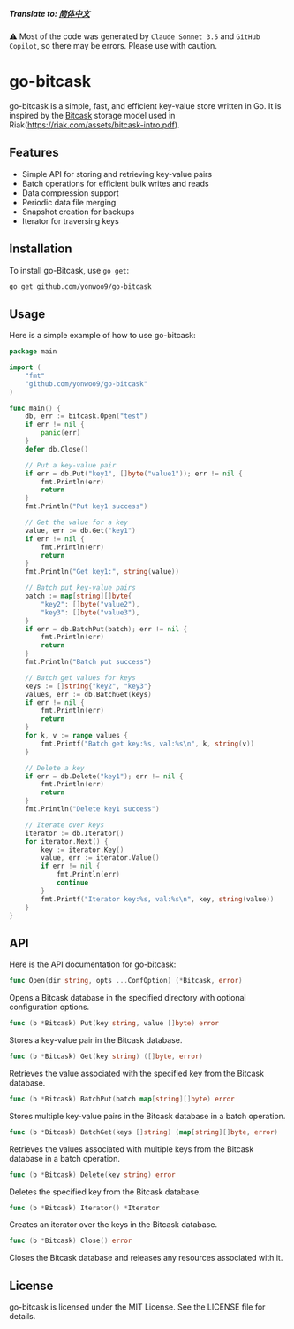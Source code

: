##### Translate to: [简体中文](README-zh.md)

⚠️ Most of the code was generated by `Claude Sonnet 3.5` and `GitHub Copilot`, so there may be errors. Please use with caution.

# go-bitcask

go-bitcask is a simple, fast, and efficient key-value store written in Go. It is inspired by the [Bitcask](docs/bitcask-intro.pdf) storage model used in Riak(https://riak.com/assets/bitcask-intro.pdf).


## Features

- Simple API for storing and retrieving key-value pairs
- Batch operations for efficient bulk writes and reads
- Data compression support
- Periodic data file merging
- Snapshot creation for backups
- Iterator for traversing keys

## Installation

To install go-Bitcask, use `go get`:

```sh
go get github.com/yonwoo9/go-bitcask
```

## Usage
Here is a simple example of how to use go-bitcask:

```go
package main

import (
	"fmt"
	"github.com/yonwoo9/go-bitcask"
)

func main() {
	db, err := bitcask.Open("test")
	if err != nil {
		panic(err)
	}
	defer db.Close()

	// Put a key-value pair
	if err = db.Put("key1", []byte("value1")); err != nil {
		fmt.Println(err)
		return
	}
	fmt.Println("Put key1 success")

	// Get the value for a key
	value, err := db.Get("key1")
	if err != nil {
		fmt.Println(err)
		return
	}
	fmt.Println("Get key1:", string(value))

	// Batch put key-value pairs
	batch := map[string][]byte{
		"key2": []byte("value2"),
		"key3": []byte("value3"),
	}
	if err = db.BatchPut(batch); err != nil {
		fmt.Println(err)
		return
	}
	fmt.Println("Batch put success")

	// Batch get values for keys
	keys := []string{"key2", "key3"}
	values, err := db.BatchGet(keys)
	if err != nil {
		fmt.Println(err)
		return
	}
	for k, v := range values {
		fmt.Printf("Batch get key:%s, val:%s\n", k, string(v))
	}

	// Delete a key
	if err = db.Delete("key1"); err != nil {
		fmt.Println(err)
		return
	}
	fmt.Println("Delete key1 success")

	// Iterate over keys
	iterator := db.Iterator()
	for iterator.Next() {
		key := iterator.Key()
		value, err := iterator.Value()
		if err != nil {
			fmt.Println(err)
			continue
		}
		fmt.Printf("Iterator key:%s, val:%s\n", key, string(value))
	}
}

```

## API
Here is the API documentation for go-bitcask:
```go
func Open(dir string, opts ...ConfOption) (*Bitcask, error)
```
Opens a Bitcask database in the specified directory with optional configuration options.

```go
func (b *Bitcask) Put(key string, value []byte) error
```
Stores a key-value pair in the Bitcask database.

```go
func (b *Bitcask) Get(key string) ([]byte, error)
```
Retrieves the value associated with the specified key from the Bitcask database.
```go
func (b *Bitcask) BatchPut(batch map[string][]byte) error
```
Stores multiple key-value pairs in the Bitcask database in a batch operation.
```go
func (b *Bitcask) BatchGet(keys []string) (map[string][]byte, error)
```
Retrieves the values associated with multiple keys from the Bitcask database in a batch operation.
```go
func (b *Bitcask) Delete(key string) error
```
Deletes the specified key from the Bitcask database.
```go
func (b *Bitcask) Iterator() *Iterator
```
Creates an iterator over the keys in the Bitcask database.
```go
func (b *Bitcask) Close() error
```
Closes the Bitcask database and releases any resources associated with it.

## License
go-bitcask is licensed under the MIT License. See the LICENSE file for details.